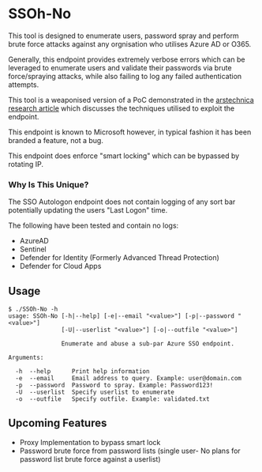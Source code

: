 # SSOh-No 

This tool is designed to enumerate users, password spray and perform brute force attacks against any orgnisation who utilises Azure AD or O365. 

Generally, this endpoint provides extremely verbose errors which can be leveraged to enumerate users and validate their passwords via brute force/spraying attacks, while also failing to log any failed authentication attempts. 

This tool is a weaponised version of a PoC demonstrated in the [arstechnica research article](https://arstechnica.com/information-technology/2021/09/new-azure-active-directory-password-brute-forcing-flaw-has-no-fix/]) which discusses the techniques utilised to exploit the endpoint.

This endpoint is known to Microsoft however, in typical fashion it has been branded a feature, not a bug.

This endpoint does enforce "smart locking" which can be bypassed by rotating IP. 

### Why Is This Unique?
The SSO Autologon endpoint does not contain logging of any sort bar potentially updating the users "Last Logon" time. 

The following have been tested and contain no logs:
- AzureAD
- Sentinel
- Defender for Identity (Formerly Advanced Thread Protection)
- Defender for Cloud Apps

## Usage
```
$ ./SSOh-No -h
usage: SSOh-No [-h|--help] [-e|--email "<value>"] [-p|--password "<value>"]
               [-U|--userlist "<value>"] [-o|--outfile "<value>"]

               Enumerate and abuse a sub-par Azure SSO endpoint.

Arguments:

  -h  --help      Print help information
  -e  --email     Email address to query. Example: user@domain.com
  -p  --password  Password to spray. Example: Password123!
  -U  --userlist  Specify userlist to enumerate
  -o  --outfile   Specify outfile. Example: validated.txt
```


## Upcoming Features 

- Proxy Implementation to bypass smart lock
- Password brute force from password lists (single user- No plans for password list brute force against a userlist)
